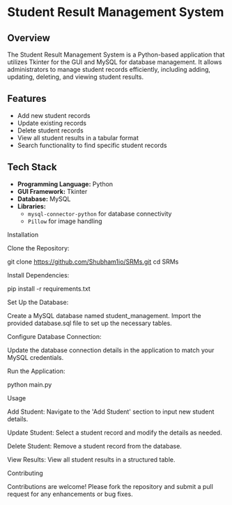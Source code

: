 # Student Result Management System

## Overview

The Student Result Management System is a Python-based application that utilizes Tkinter for the GUI and MySQL for database management. It allows administrators to manage student records efficiently, including adding, updating, deleting, and viewing student results.

## Features

- Add new student records
- Update existing records
- Delete student records
- View all student results in a tabular format
- Search functionality to find specific student records

## Tech Stack

- **Programming Language:** Python
- **GUI Framework:** Tkinter
- **Database:** MySQL
- **Libraries:** 
  - `mysql-connector-python` for database connectivity
  - `Pillow` for image handling

Installation

Clone the Repository:

git clone https://github.com/Shubham1io/SRMs.git
cd SRMs

Install Dependencies:

pip install -r requirements.txt

Set Up the Database:

Create a MySQL database named student_management.
Import the provided database.sql file to set up the necessary tables.

Configure Database Connection:

Update the database connection details in the application to match your MySQL credentials.

Run the Application:

python main.py

Usage

Add Student: Navigate to the 'Add Student' section to input new student details.

Update Student: Select a student record and modify the details as needed.

Delete Student: Remove a student record from the database.

View Results: View all student results in a structured table.

Contributing

Contributions are welcome! Please fork the repository and submit a pull request for any enhancements or bug fixes.

